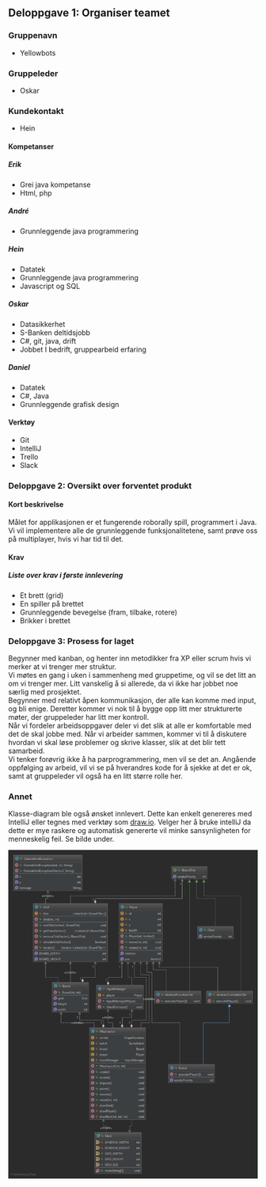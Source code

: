 ## Deloppgave 1: Organiser teamet
### Gruppenavn
  * Yellowbots

### Gruppeleder
  * Oskar

### Kundekontakt 
  * Hein

#### Kompetanser
##### Erik
  * Grei java kompetanse
  * Html, php
##### André
  * Grunnleggende java programmering
##### Hein
  * Datatek
  * Grunnleggende java programmering
  * Javascript og SQL
##### Oskar
  * Datasikkerhet
  * S-Banken deltidsjobb
  * C#, git, java, drift
  * Jobbet I bedrift, gruppearbeid erfaring
##### Daniel
  * Datatek
  * C#, Java
  * Grunnleggende grafisk design

#### Verktøy
  * Git
  * IntelliJ
  * Trello
  * Slack

### Deloppgave 2: Oversikt over forventet produkt
#### Kort beskrivelse
Målet for applikasjonen er et fungerende roborally spill, programmert i Java. Vi vil implementere alle de grunnleggende funksjonalitetene, samt prøve oss på multiplayer, hvis vi har tid til det. 

#### Krav

##### Liste over krav i første innlevering
  * Et brett (grid)
  * En spiller på brettet
  * Grunnleggende bevegelse (fram, tilbake, rotere)
  * Brikker i brettet

### Deloppgave 3: Prosess for laget
Begynner med kanban, og henter inn metodikker fra XP eller scrum hvis vi merker at vi trenger mer struktur.  
Vi møtes en gang i uken i sammenheng med gruppetime, og vil se det litt an om vi trenger mer. Litt
vanskelig å si allerede, da vi ikke har jobbet noe særlig med prosjektet.  
Begynner med relativt åpen kommunikasjon, der alle kan komme med input, og bli enige. Deretter kommer vi nok til å bygge opp
litt mer strukturerte møter, der gruppeleder har litt mer kontroll.  
Når vi fordeler arbeidsoppgaver deler vi det slik at alle er komfortable med det de skal jobbe med. 
Når vi arbeider sammen, kommer vi til å diskutere hvordan vi skal løse problemer og skrive klasser,
slik at det blir tett samarbeid.  
Vi tenker forøvrig ikke å ha parprogrammering, men vil se det an.
Angående oppfølging av arbeid, vil vi se på hverandres kode for å sjekke at det er ok, samt at gruppeleder
vil også ha en litt større rolle her.

### Annet
Klasse-diagram ble også ønsket innlevert. Dette kan enkelt genereres med IntelliJ eller tegnes med verktøy som 
[draw.io](https://www.draw.io). Velger her å bruke intelliJ da dette er mye raskere og automatisk genererte vil
minke sansynligheten for menneskelig feil. Se bilde under.

![Klasse-diagram](ClassDiagram20190207.png "Klasse-diagram per 07/02/2019")
